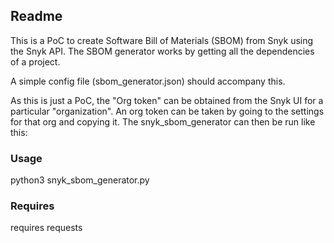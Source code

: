 
## Readme

This is a PoC to create Software Bill of Materials (SBOM) from Snyk using the Snyk API.
The SBOM generator works by getting all the dependencies of a project. 

A simple config file (sbom_generator.json) should accompany this.  

As this is just a PoC, the "Org token" can be obtained from the Snyk UI for a particular "organization". An org token can be taken by going to the settings for that org and copying it. The snyk_sbom_generator can then be run like this:

### Usage
python3 snyk_sbom_generator.py

### Requires
requires requests
